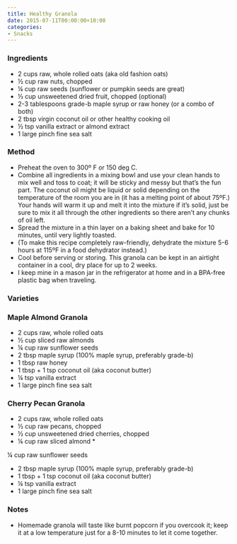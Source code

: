 ```yaml
---
title: Healthy Granola
date: 2015-07-11T00:00:00+10:00
categories:
- Snacks
---
```









### Ingredients

* 2 cups raw, whole rolled oats (aka old fashion oats) 
* ½ cup raw nuts, chopped 
* ¼ cup raw seeds (sunflower or pumpkin seeds are great) 
* ½ cup unsweetened dried fruit, chopped (optional) 
* 2-3 tablespoons grade-b maple syrup or raw honey (or a combo of both) 
* 2 tbsp virgin coconut oil or other healthy cooking oil 
* ½ tsp vanilla extract or almond extract  
* 1 large pinch fine sea salt

### Method

* Preheat the oven to 300º F or 150 deg C.
* Combine all ingredients in a mixing bowl and use your clean hands to mix well and toss to coat; it will be sticky and messy but that’s the fun part. The coconut oil might be liquid or solid depending on the temperature of the room you are in (it has a melting point of about 75ºF.) Your hands will warm it up and melt it into the mixture if it’s solid, just be sure to mix it all through the other ingredients so there aren’t any chunks of oil left. 
* Spread the mixture in a thin layer on a baking sheet and bake for 10 minutes, until very lightly toasted. 
* (To make this recipe completely raw-friendly, dehydrate the mixture 5-6 hours at 115ºF in a food dehydrator instead.) 
* Cool before serving or storing. This granola can be kept in an airtight container in a cool, dry place for up to 2 weeks. 
* I keep mine in a mason jar in the refrigerator at home and in a BPA-free plastic bag when traveling.

### Varieties

### Maple Almond Granola

* 2 cups raw, whole rolled oats 
* ½ cup sliced raw almonds 
* ¼ cup raw sunflower seeds 
* 2 tbsp maple syrup (100% maple syrup, preferably grade-b) 
* 1 tbsp raw honey 
* 1 tbsp + 1 tsp coconut oil (aka coconut butter) 
* ¼ tsp vanilla extract 
* 1 large pinch fine sea salt 

### Cherry Pecan Granola

* 2 cups raw, whole rolled oats 
* ½ cup raw pecans, chopped 
* ½ cup unsweetened dried cherries, chopped 
* ¼ cup raw sliced almond *

¼ cup raw sunflower seeds

* 2 tbsp maple syrup (100% maple syrup, preferably grade-b) 
* 1 tbsp + 1 tsp coconut oil (aka coconut butter) 
* ¼ tsp vanilla extract 
* 1 large pinch fine sea salt 

### Notes

* Homemade granola will taste like burnt popcorn if you overcook it; keep it at a low temperature just for a 8-10 minutes to let it come together.

